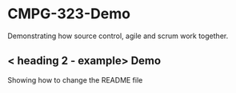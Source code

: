 # CMPG-323-Demo
Demonstrating how source control, agile and scrum work together. 

## < heading 2 - example> Demo
Showing how to change the README file